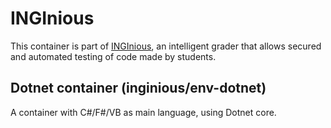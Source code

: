 INGInious
=========

This container is part of [INGInious](https://github.com/UCL-INGI/INGInious), an intelligent grader that allows secured and automated testing of code made by students.

Dotnet container (inginious/env-dotnet)
--------------------------------------------------------

A container with C#/F#/VB as main language, using Dotnet core.
